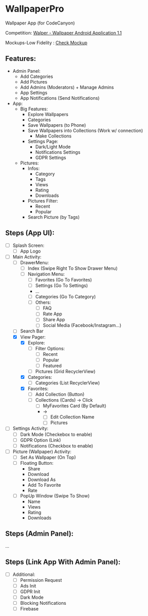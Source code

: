# WallpaperPro
Wallpaper App (for CodeCanyon)

Competition: [Walper - Wallpaper Android Application 1.1](https://codecanyon.net/item/walper-wallpaper-android-application-10/23448932?s_rank=2)

Mockups-Low Fidelity : [Check Mockup](./20190416_081423.jpg)

<h2>Features:</h2>

- Admin Panel:
  - Add Categories
  - Add Pictures
  - Add Admins (Moderators) + Manage Admins
  - App Settings
  - App Notifications (Send Notifications)
- App:
  - Big Features:
    - Explore Wallpapers
    - Categories
    - Save Wallpapers (to Phone)
    - Save Wallpapers into Collections (Work w/ connection)
      + Make Collections
    - Settings Page:
      + Dark/Light Mode
      + Notifications Settings
      + GDPR Settings
  - Pictures:
    - Infos:
      - Category
      - Tags
      - Views
      - Rating
      - Downloads
    - Pictures Filter:
      - Recent
      - Popular
    - Search Picture (by Tags)
    
<h2>Steps (App UI):</h2>
    
- [ ] Splash Screen:
  + [ ] App Logo
- [ ] Main Activity:
  - [ ] DrawerMenu:
    - [ ] Index (Swipe Right To Show Drawer Menu)
    - [ ] Navigation Menu:
      - [ ] Favorites (Go To Favorites)
      - [ ] Settings (Go To Settings)
      - ...
      - [ ] Categories (Go To Category)
      - [ ] Others:
        - [ ] FAQ
        - [ ] Rate App
        - [ ] Share App
        - [ ] Social Media (Facebook/Instagram...)
  - [ ] Search Bar
  - [x] View Pager:
    - [x] Explore:
      - [ ] Filter Options:
        - [ ] Recent
        - [ ] Popular
        - [ ] Featured
      - [ ] Pictures (Grid RecyclerView)
    - [x] Categories:
      - [ ] Categories (List RecyclerView)
    - [x] Favorites:
      - [ ] Add Collection (Button)
      - [ ] Collections (Cards) -> Click
        + [ ] MyFavorites Card (By Default)
        + ->
          - [ ] Edit Collection Name
          - [ ] Pictures
- [ ] Settings Activity:
  - [ ] Dark Mode (Checkebox to enable)
  - [ ] GDPR Option (Link)
  - [ ] Notifications (Checkbox to enable)
- [ ] Picture (Wallpaper) Activity:
  - [ ] Set As Wallpaper (On Top)
  - [ ] Floating Button:
    - Share
    - Download
    - Download As
    - Add To Favorite
    - Rate
  - [ ] PopUp Window (Swipe To Show)
    - Name
    - Views
    - Rating
    - Downloads

<h2>Steps (Admin Panel):</h2>

...

<h2>Steps (Link App With Admin Panel):</h2>

- [ ] Additional:
  - [ ] Permission Request
  - [ ] Ads Init
  - [ ] GDPR Init
  - [ ] Dark Mode
  - [ ] Blocking Notifications
  - [ ] Firebase
